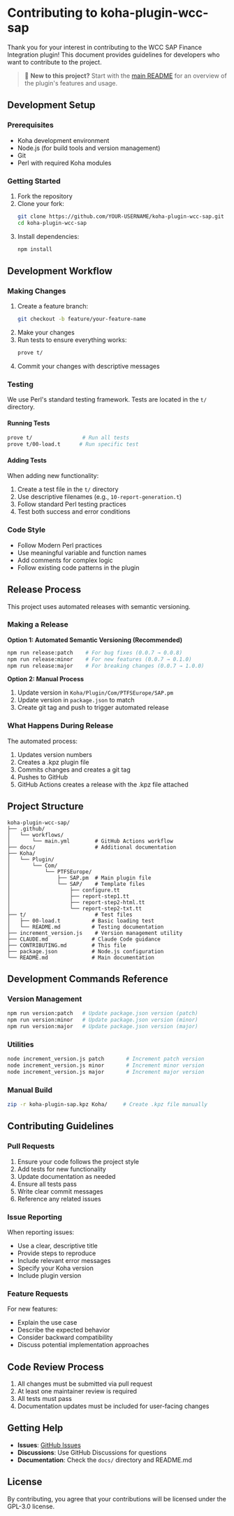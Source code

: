 # Contributing to koha-plugin-wcc-sap

Thank you for your interest in contributing to the WCC SAP Finance Integration plugin! This document provides guidelines for developers who want to contribute to the project.

> 📖 **New to this project?** Start with the [main README](README.md) for an overview of the plugin's features and usage.

## Development Setup

### Prerequisites

- Koha development environment
- Node.js (for build tools and version management)
- Git
- Perl with required Koha modules

### Getting Started

1. Fork the repository
2. Clone your fork:
   ```bash
   git clone https://github.com/YOUR-USERNAME/koha-plugin-wcc-sap.git
   cd koha-plugin-wcc-sap
   ```
3. Install dependencies:
   ```bash
   npm install
   ```

## Development Workflow

### Making Changes

1. Create a feature branch:
   ```bash
   git checkout -b feature/your-feature-name
   ```
2. Make your changes
3. Run tests to ensure everything works:
   ```bash
   prove t/
   ```
4. Commit your changes with descriptive messages

### Testing

We use Perl's standard testing framework. Tests are located in the `t/` directory.

#### Running Tests
```bash
prove t/                # Run all tests
prove t/00-load.t      # Run specific test
```

#### Adding Tests

When adding new functionality:

1. Create a test file in the `t/` directory
2. Use descriptive filenames (e.g., `10-report-generation.t`)
3. Follow standard Perl testing practices
4. Test both success and error conditions

### Code Style

- Follow Modern Perl practices
- Use meaningful variable and function names
- Add comments for complex logic
- Follow existing code patterns in the plugin

## Release Process

This project uses automated releases with semantic versioning.

### Making a Release

**Option 1: Automated Semantic Versioning (Recommended)**
```bash
npm run release:patch    # For bug fixes (0.0.7 → 0.0.8)
npm run release:minor    # For new features (0.0.7 → 0.1.0)
npm run release:major    # For breaking changes (0.0.7 → 1.0.0)
```

**Option 2: Manual Process**
1. Update version in `Koha/Plugin/Com/PTFSEurope/SAP.pm`
2. Update version in `package.json` to match
3. Create git tag and push to trigger automated release

### What Happens During Release

The automated process:
1. Updates version numbers
2. Creates a .kpz plugin file
3. Commits changes and creates a git tag
4. Pushes to GitHub
5. GitHub Actions creates a release with the .kpz file attached

## Project Structure

```
koha-plugin-wcc-sap/
├── .github/
│   └── workflows/
│       └── main.yml        # GitHub Actions workflow
├── docs/                   # Additional documentation
├── Koha/
│   └── Plugin/
│       └── Com/
│           └── PTFSEurope/
│               ├── SAP.pm  # Main plugin file
│               └── SAP/    # Template files
│                   ├── configure.tt
│                   ├── report-step1.tt
│                   ├── report-step2-html.tt
│                   └── report-step2-txt.tt
├── t/                      # Test files
│   ├── 00-load.t          # Basic loading test
│   └── README.md          # Testing documentation
├── increment_version.js    # Version management utility
├── CLAUDE.md              # Claude Code guidance
├── CONTRIBUTING.md        # This file
├── package.json           # Node.js configuration
└── README.md              # Main documentation
```

## Development Commands Reference

### Version Management
```bash
npm run version:patch   # Update package.json version (patch)
npm run version:minor   # Update package.json version (minor)
npm run version:major   # Update package.json version (major)
```

### Utilities
```bash
node increment_version.js patch       # Increment patch version
node increment_version.js minor       # Increment minor version
node increment_version.js major       # Increment major version
```

### Manual Build
```bash
zip -r koha-plugin-sap.kpz Koha/     # Create .kpz file manually
```

## Contributing Guidelines

### Pull Requests

1. Ensure your code follows the project style
2. Add tests for new functionality
3. Update documentation as needed
4. Ensure all tests pass
5. Write clear commit messages
6. Reference any related issues

### Issue Reporting

When reporting issues:
- Use a clear, descriptive title
- Provide steps to reproduce
- Include relevant error messages
- Specify your Koha version
- Include plugin version

### Feature Requests

For new features:
- Explain the use case
- Describe the expected behavior
- Consider backward compatibility
- Discuss potential implementation approaches

## Code Review Process

1. All changes must be submitted via pull request
2. At least one maintainer review is required
3. All tests must pass
4. Documentation updates must be included for user-facing changes

## Getting Help

- **Issues**: [GitHub Issues](https://github.com/PTFS-Europe/koha-plugin-wcc-sap/issues)
- **Discussions**: Use GitHub Discussions for questions
- **Documentation**: Check the `docs/` directory and README.md

## License

By contributing, you agree that your contributions will be licensed under the GPL-3.0 license.